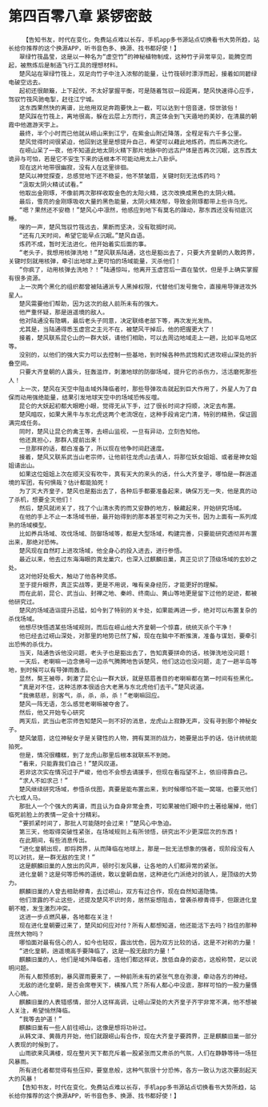 # 第四百零八章 紧锣密鼓
        【告知书友，时代在变化，免费站点难以长存，手机app多书源站点切换看书大势所趋，站长给你推荐的这个换源APP，听书音色多、换源、找书都好使！】
       翠绿竹筏晶莹，这是以一种名为“虚空竹”的神秘植物制成，这种竹子异常罕见，能腾空而起，被熬炼后是制造飞行工具的理想材料。
       楚风站在翠绿竹筏上，双足向竹子中注入浓郁的能量，让竹筏顿时漂浮而起，接着如同碧绿电破空远去。
       起初还很颠簸，上下起伏，不太好掌握平衡，可是随着驾驭一段距离，楚风快速得心应手，驾驭竹筏风驰电掣，赶往江宁城。
       这东西果然快的离谱，比他用双足奔跑要快上一截，可以达到十倍音速，惊世骇俗！
       楚风踩在竹筏上，离地很高，躲在云层上方而行，真正体会到飞天遁地的美妙，在清晨的朝霞中他遨游天宇上。
       最终，半个小时而已他就从崂山来到江宁，在紫金山附近降落，全程足有六千多公里。
       楚风觉得时间很紧迫，他回到这里是想提升自己，希望可以藉此地炼药，而后再次进化。
       在崂山呆了一夜，他不知道此地太阴火精下那片地脉中的远古尸体是否再次沉眠，这东西太诡异与可怕，若是它不安生下来的话根本不可能动用太上八卦炉。
       现在这片地带很幽寂，没有人在这里徘徊。
       楚风以神觉探查，总感觉地下还不稳妥，他不禁皱眉，关键时刻无法炼药吗？
       “汲取太阴火精试试看。”
       他取出金刚琢，不像前两次那样收取金色的太阳火精，这次改换成黑色的太阴火精。
       最后，雪亮的金刚琢吸收大量的黑色能量，太阴火精浓郁，导致金刚琢都带上些许乌光。
       “嗯？果然还不安稳！”楚风心中凛然，他感应到地下有莫名的躁动，那东西还没有彻底沉睡。
       嗖的一声，楚风驾驭竹筏远去，果断而坚决，没有耽搁时间。
       “还有几天时间，希望它能早点沉眠。”楚风自语。
       炼药不成，暂时无法进化，他开始着实后面的事。
       “老头子，我想用核弹洗地！”楚风联系陆通，这也是豁出去了，只要大齐皇朝的人敢跨界，关键时刻就用核弹，牵引出地球上更可怕的场域能量，灭杀他们！
       “你疯了，动用核弹去洗地？！”陆通惊叫，他离开玉虚宫后一直在蛰伏，但是手上确实掌握有很多资源。
       上一次两个黑化的组织都曾被陆通派专人黑掉权限，代替他们发号施令，直接用导弹进攻外星人。
       楚风需要他们帮助，因为这次的敌人前所未有的强大。
       他严重怀疑，那是逍遥境的敌人。
       他对陆通没有隐瞒，最后老头子同意，决定联络老部下等，再次发光发热。
       尤其是，当陆通得悉玉虚宫之主元不在，被楚风干掉后，他的把握更大了！
       接着，楚风联系昆仑山的一群大妖，请他们相助，可以去周边地域走上一趟，比如半岛地区等。
       没别的，以他们的强大实力可以去控制一些基地，到时候各种热武饱和式进攻崂山深处的折叠空间。
       只要大齐皇朝的人露头，狂轰滥炸，刺激地球的防御场域，提升它的杀伤力，活活磨死那些人！
       上一次，楚风在天空中阻击域外降临者时，那些导弹攻击就起到巨大作用了，外星人为了自保而动用强绝能量，结果引发地球天空中的场域恐怖反噬。
       昆仑的大妖起初都大眼瞪小眼，觉得无从下手，过了很长时间才捋顺，决定去布置。
       楚风暗叹，如果大黑牛与东北虎这两个老流氓在，这种手段肯定门清，特别的精熟，保证圆满完成任务。
       同时，楚风让昆仑的禽王等，去崂山监视，一旦有异动，立刻告知他。
       他还真担心，那群人提前出来！
       一旦那样的话，都白准备了，所以现在他争时间赶速度。
       接着，楚风又联系武当山老宗师，让他前往龙虎山去请人，将那位妖女姐姐、或者是神女姐姐请出山。
       如果这位姐姐上次在顺天没有吹牛，真有天大的来头的话，什么大齐皇子，哪怕是一群逍遥境的军团，有何惧哉？估计都能拍死！
       为了灭大齐皇子，楚风也是豁出去了，各种后手都要准备起来，确保万无一失，他是真的动了杀机，想要全灭他们！
       然后，楚风就闭关了，找了个山清水秀的而又安静的地方，躲藏起来，开始研究场域。
       在他的手上不止一本场域书册，最开始得到的那本甚至可称之为天书，因为上面有一系列成熟的场域模型。
       比如养兵场域、攻伐场域、防御场域等，都是大型场域，构建完善，只要能研究透彻并布置出来，那绝对恐怖。
       楚风现在自然盯上进攻场域，他全身心的投入进去，进行参悟。
       最近以来，他去过东海海眼的真龙巢穴，也深入过麒麟旧巢，真正见识了顶级场域的玄妙之处。
       这对他好处极大，触动了他各种灵感。
       至于提升眼界，真正实战等，更是不用说，唯有亲身经历，才能更好的理解。
       而在此前，昆仑、武当山、封禅之地、秦岭、终南山、黄山等地更是留下过他的足迹，都被他研究过。
       楚风的场域造诣提升迅猛，如今到了特别的关卡处，如果能再进一步，绝对可以布置复杂的杀伐场域。
       他想尽快悟透某些场域规则，而后在崂山给大齐皇朝一个惊喜，统统灭杀个干净！
       他已经去过崂山深处，对那里的地势已然了解，现在在脑中不断推演，准备与谋划，要牵引出恐怖的杀伐力。
       当天，陆通告诉他没问题，老头子也是豁出去了，告知真要拼命的话，核弹洗地没问题！
       一天后，老喇嘛一边念佛号一边杀气腾腾地告诉楚风，他们这边也没问题，走了一趟半岛等地，到时候可以有导弹雨轰击。
       显然，獒王被辱，刺激了昆仑山一群大妖，就是慈眉善目的老喇嘛都在第一时间有些黑化。
       “真是对不住，这种活原本很适合大老黑与东北虎他们去干。”楚风说道。
       “我佛慈悲，别客气，杀，杀，杀，杀！”老喇嘛回应。
       楚风一阵无语，怎么感觉老喇嘛被夺舍了。
       然后，他又开始专心研究
       两天后，武当山老宗师告知楚风一则不好的消息，龙虎山上寂静无声，没有寻到那个神秘女子。
       楚风皱眉，这位神秘女子是关键性的人物，拥有莫测的战力，她要是出手的话，估计统统能拍死。
       但是，情况很糟糕，到了龙虎山那里后根本就联系不到她。
       “看来，只能靠我们自己！”楚风叹道。
       若非这次实在情况过于严峻，他也不会想去请援手，但现在看指望不上，依旧得靠自己。
       “求人不如求己！”
       楚风继续研究场域，参悟杀伐图，真要是能布置出来，到时候哪怕不能一窝端，也要灭他们六七成人马。
       那批人一个个强大的离谱，而且认为自身非常金贵，可如果被他们眼中的土著给屠掉，他们临死前脸上的表情一定会十分精彩。
       “要抓紧时间了，那批人可能随时会过来！”楚风心中急迫。
       第三天，他取得突破性紧张，在场域规则上有所领悟，研究出不少更深层次的东西！
       在此期间，有些消息传出。
       “进化皇朝出现，即将跨界，从而降临在地球上，那是一批无法想象的强者，现阶段没有人可以对抗，是一群无敌的生灵！”
       这是麒麟旧巢的人放出的风声，顿时引发风暴，让各地的人们都异常的紧张。
       进化皇朝？这是何等恐怖的道统，敢以皇朝自居，这种进化门派绝对的骇人，是顶级的大势力。
       麒麟旧巢的人曾去相助穆青，去过崂山，双方有过合作，现在自然知道隐情。
       他们泄露的不止这些，还提及楚风不识时务，居然妄想阻击，曾袭杀穆青得手，但跟进化皇朝不睦，发生激烈冲突。
       这进一步点燃风暴，各地都在关注！
       现在进化皇朝要过来了，楚风如何应对付？所有人都想知道，他还能活下去吗？挡住的那种庞然大物吗？
       哪怕面对最有信心的人，如今也轻叹，露出忧色，因为双方比较的话，这是不对称的力量！
       “进化皇朝，逍遥境高手要降临了，这是一股无敌的力量！”
       麒麟旧巢的人，他们是域外降临者，连他们都这样说，放低自身的姿态，这般称赞，足以说明问题。
       所有人都预感到，暴风骤雨要来了，一种前所未有的紧张气息在弥漫，牵动各方的神经。
       无敌的进化皇朝，是否会席卷天下，横推八荒？所有人都心中没底，那样可怕的一股力量慑人心魄。
       麒麟旧巢的人表错感情，部分人这样高调，让崂山深处的大齐皇子齐宇非常不满，他不想被人关注，希望悄然降临。
       “我等去护道！”
       麒麟旧巢有一些人前往崂山，这像是想将功补过。
       从韩文泽、黄薇月开始，他们就跟崂山有合作，现在大齐皇子要跨界，正是麒麟旧巢一部分人表现的时候到了。
       山雨欲来风满楼，现在整片天下都充斥着一股紧张而又肃杀的气氛，人们在静静等待一场狂风暴雨。
       所有进化者都觉得有些压抑，要窒息般，这种气氛很十分恐怖，各方一致认为这次要刮起天大的风暴！
       【告知书友，时代在变化，免费站点难以长存，手机app多书源站点切换看书大势所趋，站长给你推荐的这个换源APP，听书音色多、换源、找书都好使！】